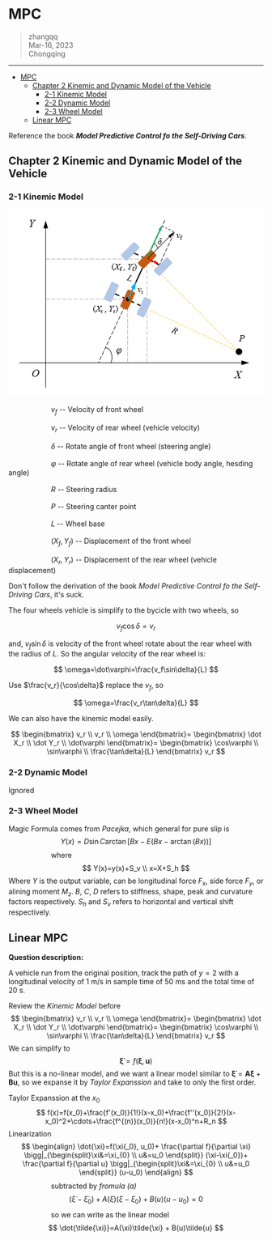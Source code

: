 

# MPC

> zhangqq  
> Mar-16, 2023  
> Chongqing

---


- [MPC](#mpc)
	- [Chapter 2 Kinemic and Dynamic Model of the Vehicle](#chapter-2-kinemic-and-dynamic-model-of-the-vehicle)
		- [2-1 Kinemic Model](#2-1-kinemic-model)
		- [2-2 Dynamic Model](#2-2-dynamic-model)
		- [2-3 Wheel Model](#2-3-wheel-model)
	- [Linear MPC](#linear-mpc)
	
	



Reference the book ***Model Predictive Control fo the Self-Driving Cars***.

## Chapter 2 Kinemic and Dynamic Model of the Vehicle

### 2-1 Kinemic Model


<p align=center>
<img src=./img/MPC_vehicleDynamic.png>
</p>

　　　　　　$v_f$   -- Velocity of front wheel

　　　　　　$v_r$   -- Velocity of rear wheel (vehicle velocity)

　　　　　　$\delta$	 -- Rotate angle of front wheel (steering angle)

　　　　　　$\varphi$	-- Rotate angle of rear wheel (vehicle body angle, hesding angle)

　　　　　　$R$	-- Steering radius

　　　　　　$P$	-- Steering canter point

　　　　　　$L$	-- Wheel base

　　　　　　$(X_f, Y_f)$   -- Displacement of the front wheel

　　　　　　$(X_r, Y_r)$   -- Displacement of the rear wheel (vehicle displacement)



Don't follow the derivation of the book *Model Predictive Control fo the Self-Driving Cars*, it's suck.

The four wheels vehicle is simplify to the bycicle with two wheels, so

$$
v_f\cos\delta=v_r
$$

and, $v_f\sin\delta$ is velocity of the front wheel rotate about the rear wheel with the radius of $L$. So the angular velocity of the rear wheel is:

$$
\omega=\dot\varphi=\frac{v_f\sin\delta}{L}
$$

Use $\frac{v_r}{\cos\delta}$ replace the $v_f$, so

$$
\omega=\frac{v_r\tan\delta}{L}
$$

We can also have the kinemic model easily.

$$
\begin{bmatrix}
	v_r \\
	v_r \\
	\omega
\end{bmatrix}=
\begin{bmatrix}
	\dot X_r \\
	\dot Y_r \\
	\dot\varphi
\end{bmatrix}=
\begin{bmatrix}
	\cos\varphi \\
	\sin\varphi \\
	\frac{\tan\delta}{L}
\end{bmatrix} v_r
$$


### 2-2 Dynamic Model

Ignored

### 2-3 Wheel Model

Magic Formula comes from *Pacejka*, which general for pure slip is
$$
Y(x)=D\sin {C\arctan {[Bx-E(Bx-\arctan(Bx))]} }
$$
　　　　　　where
$$
Y(x)=y(x)+S_v \\
x=X+S_h
$$
Where $Y$ is the output variable, can be longitudinal force $F_x$, side force $F_y$, or alining moment $M_z$. $B$, $C$, $D$​ refers to stiffness, shape, peak and curvature factors respectively. $S_h$ and $S_v$ refers to horizontal and vertical shift respectively.

## Linear MPC

**Question description:**

A vehicle run from the original position, track the path of $y=2$ with a longitudinal velocity of 1 m/s in sample time of 50 ms and the total time of 20 s.



Review the *Kinemic Model* before
$$
\begin{bmatrix}
	v_r \\
	v_r \\
	\omega
\end{bmatrix}=
\begin{bmatrix}
	\dot X_r \\
	\dot Y_r \\
	\dot\varphi
\end{bmatrix}=
\begin{bmatrix}
	\cos\varphi \\
	\sin\varphi \\
	\frac{\tan\delta}{L}
\end{bmatrix} v_r
$$
We can simplify to
$$
\boldsymbol{\dot\xi}=f(\boldsymbol{\xi}, \boldsymbol{u}) \tag{a}
$$
But this is a no-linear model, and we want a linear model similar to $\boldsymbol{\dot\xi}=\boldsymbol{A}\boldsymbol{\xi}+\boldsymbol{B}\boldsymbol{u}$, so we expanse it by *Taylor Expanssion* and take to only the first order.

Taylor Expanssion at the $x_0$
$$
f(x)=f(x_0)+\frac{f'(x_0)}{1!}(x-x_0)+\frac{f''(x_0)}{2!}(x-x_0)^2+\cdots+\frac{f^{(n)}(x_0)}{n!}(x-x_0)^n+R_n
$$
Linearization
$$
\begin{align}
\dot{\xi}=f(\xi{_0}, u_0)+
\frac{\partial f}{\partial \xi} \bigg|_{\begin{split}\xi&=\xi_{0} \\ u&=u_0 \end{split}} (\xi-\xi{_0})+
\frac{\partial f}{\partial u} \bigg|_{\begin{split}\xi&=\xi_{0} \\ u&=u_0 \end{split}} (u-u_0)
\end{align}
$$
　　　　　　subtracted by *fromula (a)*
$$
(\dot\xi-\dot\xi_{0})+A(\xi)(\xi-\xi_{0})+B(u)(u-u_0)=0
$$
　　　　　　so we can write as the linear model
$$
\dot{\tilde{\xi}}=A(\xi)\tilde{\xi} + B(u)\tilde{u}
$$